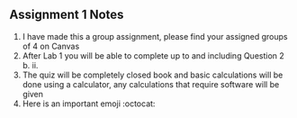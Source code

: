 ## Assignment 1 Notes

1. I have made this a group assignment, please find your assigned groups of 4 on Canvas
2. After Lab 1 you will be able to complete up to and including Question 2 b. ii.
3. The quiz will be completely closed book and basic calculations will be done using a calculator, any calculations that require software will be given
4. Here is an important emoji :octocat:
